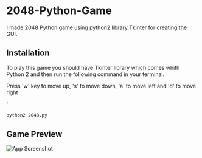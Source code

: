 
# 2048-Python-Game

I made 2048 Python game using python2 library Tkinter for 
creating the GUI.




## Installation

To play this game you should have Tkinter library which
comes whith Python 2 and then
run the following command in your terminal.

Press 'w' key to move up, 's' to move down, 'a' to move left and 
'd' to move right


'


```bash
python2 2048.py
```
    
## Game Preview

![App Screenshot](https://user-images.githubusercontent.com/97559428/180383040-97d414cc-d69d-43e3-b4a6-3c1574c3e1b6.png)

